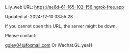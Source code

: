 Lily_web URL: https://ae6d-61-165-102-156.ngrok-free.app

Updated at: 2024-12-10 03:55:28

If you cannot open this URL, the server might be down.

Please contact: 

goley04@foxmail.com Or Wechat:GL_yeaH
